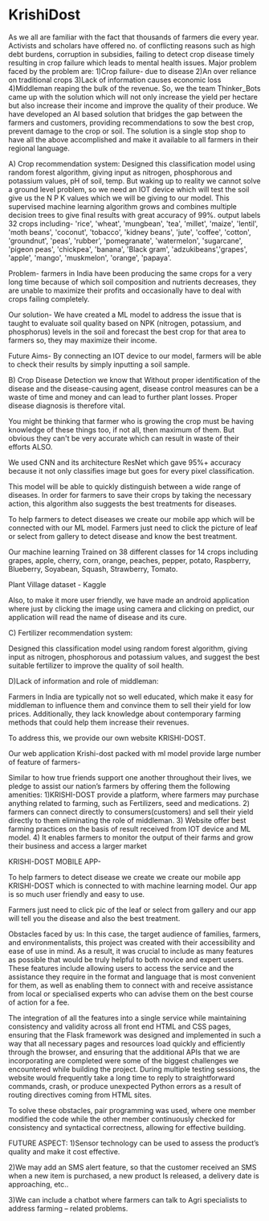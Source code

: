 # KrishiDost
As we all are familiar with the fact that thousands of farmers die every year. Activists and scholars have offered no. of conflicting reasons such as high debt burdens, corruption in subsidies, failing to detect crop disease timely resulting in crop failure which leads to mental health issues. Major problem faced by the problem are: 1)Crop failure- due to disease 2)An over reliance on traditional crops 3)Lack of information causes economic loss 4)Middleman reaping the bulk of the revenue. So, we the team Thinker_Bots came up with the solution which will not only increase the yield per hectare but also increase their income and improve the quality of their produce. We have developed an AI based solution that bridges the gap between the farmers and customers, providing recommendations to sow the best crop, prevent damage to the crop or soil. The solution is a single stop shop to have all the above accomplished and make it available to all farmers in their regional language.

A) Crop recommendation system: Designed this classification model using random forest algorithm, giving input as nitrogen, phosphorous and potassium values, pH of soil, temp. But waking up to reality we cannot solve a ground level problem, so we need an IOT device which will test the soil give us the N P K values which we will be giving to our model. This supervised machine learning algorithm grows and combines multiple decision trees to give final results with great accuracy of 99%. output labels 32 crops including- 'rice', 'wheat', 'mungbean', 'tea', 'millet', 'maize', 'lentil', 'moth beans', 'coconut', 'tobacco', 'kidney beans', 'jute', 'coffee', 'cotton', 'groundnut', 'peas', 'rubber', 'pomegranate', 'watermelon', 'sugarcane', 'pigeon peas', 'chickpea', 'banana', 'Black gram', 'adzukibeans','grapes', 'apple', 'mango', 'muskmelon', 'orange', 'papaya'.

Problem- farmers in India have been producing the same crops for a very long time because of which soil composition and nutrients decreases, they are unable to maximize their profits and occasionally have to deal with crops failing completely.

Our solution- We have created a ML model to address the issue that is taught to evaluate soil quality based on NPK (nitrogen, potassium, and phosphorus) levels in the soil and forecast the best crop for that area to farmers so, they may maximize their income.

Future Aims- By connecting an IOT device to our model, farmers will be able to check their results by simply inputting a soil sample.

B) Crop Disease Detection we know that Without proper identification of the disease and the disease-causing agent, disease control measures can be a waste of time and money and can lead to further plant losses. Proper disease diagnosis is therefore vital.

You might be thinking that farmer who is growing the crop must be having knowledge of these things too, if not all, then maximum of them. But obvious they can't be very accurate which can result in waste of their efforts ALSO.

We used CNN and its architecture ResNet which gave 95%+ accuracy because it not only classifies image but goes for every pixel classification.

This model will be able to quickly distinguish between a wide range of diseases. In order for farmers to save their crops by taking the necessary action, this algorithm also suggests the best treatments for diseases.

To help farmers to detect diseases we create our mobile app which will be connected with our ML model. Farmers just need to click the picture of leaf or select from gallery to detect disease and know the best treatment.

Our machine learning Trained on 38 different classes for 14 crops including grapes, apple, cherry, corn, orange, peaches, pepper, potato, Raspberry, Blueberry, Soyabean, Squash, Strawberry, Tomato.

Plant Village dataset - Kaggle

Also, to make it more user friendly, we have made an android application where just by clicking the image using camera and clicking on predict, our application will read the name of disease and its cure.

C) Fertilizer recommendation system:

Designed this classification model using random forest algorithm, giving input as nitrogen, phosphorous and potassium values, and suggest the best suitable fertilizer to improve the quality of soil health.

D)Lack of information and role of middleman:

Farmers in India are typically not so well educated, which make it easy for middleman to influence them and convince them to sell their yield for low prices. Additionally, they lack knowledge about contemporary farming methods that could help them increase their revenues.

To address this, we provide our own website KRISHI-DOST.

Our web application Krishi-dost packed with ml model provide large number of feature of farmers-

Similar to how true friends support one another throughout their lives, we pledge to assist our nation’s farmers by offering them the following amenities: 1)KRISHI-DOST provide a platform, where farmers may purchase anything related to farming, such as Fertilizers, seed and medications. 2) farmers can connect directly to consumers(customers) and sell their yield directly to them eliminating the role of middleman. 3) Website offer best farming practices on the basis of result received from IOT device and ML model. 4) It enables farmers to monitor the output of their farms and grow their business and access a larger market

KRISHI-DOST MOBILE APP-

To help farmers to detect disease we create we create our mobile app KRISHI-DOST which is connected to with machine learning model. Our app is so much user friendly and easy to use.

Farmers just need to click pic of the leaf or select from gallery and our app will tell you the disease and also the best treatment.

Obstacles faced by us:
In this case, the target audience of families, farmers, and environmentalists, this project was created with their accessibility and ease of use in mind. As a result, it was crucial to include as many features as possible that would be truly helpful to both novice and expert users. These features include allowing users to access the service and the assistance they require in the format and language that is most convenient for them, as well as enabling them to connect with and receive assistance from local or specialised experts who can advise them on the best course of action for a fee.

The integration of all the features into a single service while maintaining consistency and validity across all front end HTML and CSS pages, ensuring that the Flask framework was designed and implemented in such a way that all necessary pages and resources load quickly and efficiently through the browser, and ensuring that the additional APIs that we are incorporating are completed were some of the biggest challenges we encountered while building the project. During multiple testing sessions, the website would frequently take a long time to reply to straightforward commands, crash, or produce unexpected Python errors as a result of routing directives coming from HTML sites.

To solve these obstacles, pair programming was used, where one member modified the code while the other member continuously checked for consistency and syntactical correctness, allowing for effective building.

FUTURE ASPECT:
1)Sensor technology can be used to assess the product’s quality and make it cost effective.

2)We may add an SMS alert feature, so that the customer received an SMS when a new item is purchased, a new product Is released, a delivery date is approaching, etc..

3)We can include a chatbot where farmers can talk to Agri specialists to address farming – related problems.

